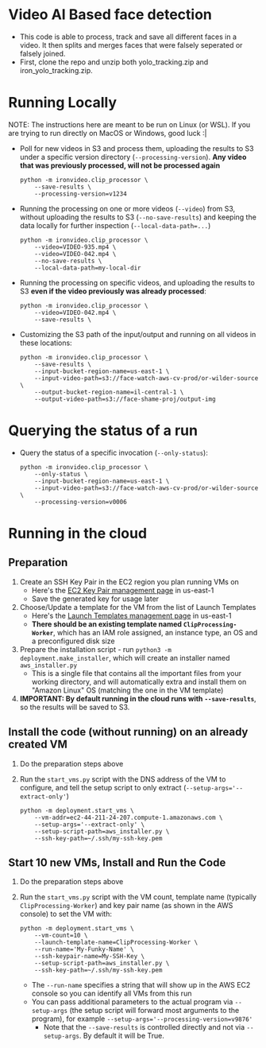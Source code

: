 # Video AI Based face detection
*   This code is able to process, track and save all different faces in a video. It then splits and merges faces that were falsely seperated or falsely joined.
*   First, clone the repo and unzip both yolo_tracking.zip and iron_yolo_tracking.zip.

# Running Locally

NOTE: The instructions here are meant to be run on Linux (or WSL). If you are
trying to run directly on MacOS or Windows, good luck :|

*   Poll for new videos in S3 and process them, uploading the results to S3
    under a specific version directory (`--processing-version`). **Any video
    that was previously processed, will not be processed again**

    ```
    python -m ironvideo.clip_processor \
        --save-results \
        --processing-version=v1234
    ```

*   Running the processing on one or more videos (`--video`) from S3, without
    uploading the results to S3 (`--no-save-results`) and keeping the data
    locally for further inspection (`--local-data-path=...`)

    ```
    python -m ironvideo.clip_processor \
        --video=VIDEO-935.mp4 \
        --video=VIDEO-042.mp4 \
        --no-save-results \
        --local-data-path=my-local-dir
    ```

*   Running the processing on specific videos, and uploading the results to S3
    **even if the video previously was already processed**:

    ```
    python -m ironvideo.clip_processor \
        --video=VIDEO-042.mp4 \
        --save-results \
    ```

*   Customizing the S3 path of the input/output and running on all videos in
    these locations:

    ```
    python -m ironvideo.clip_processor \
        --save-results \
        --input-bucket-region-name=us-east-1 \
        --input-video-path=s3://face-watch-aws-cv-prod/or-wilder-source \
        --output-bucket-region-name=il-central-1 \
        --output-video-path=s3://face-shame-proj/output-img
    ```

# Querying the status of a run

*   Query the status of a specific invocation (`--only-status`):

    ```
    python -m ironvideo.clip_processor \
        --only-status \
        --input-bucket-region-name=us-east-1 \
        --input-video-path=s3://face-watch-aws-cv-prod/or-wilder-source \
        --processing-version=v0006
    ```
# Running in the cloud

## Preparation

1.  Create an SSH Key Pair in the EC2 region you plan running VMs on
    *   Here's the [EC2 Key Pair management page](https://us-east-1.console.aws.amazon.com/ec2/home?region=us-east-1#KeyPairs:) in us-east-1
    *   Save the generated key for usage later
2.  Choose/Update a template for the VM from the list of Launch Templates
    *   Here's the [Launch Templates management page](https://us-east-1.console.aws.amazon.com/ec2/home?region=us-east-1#LaunchTemplates:) in us-east-1
    *   **There should be an existing template named `ClipProcessing-Worker`**,
        which has an IAM role assigned, an instance type, an OS and a
        preconfigured disk size
3.  Prepare the installation script - run `python3 -m deployment.make_installer`, which
    will create an installer named `aws_installer.py`
    *   This is a single file that contains all the important files from your
        working directory, and will automatically extra and install them on
        "Amazon Linux" OS (matching the one in the VM template)
4.  **IMPORTANT: By default running in the cloud runs with `--save-results`**,
    so the results will be saved to S3.

## Install the code (without running) on an already created VM

1.  Do the preparation steps above
2.  Run the `start_vms.py` script with the DNS address of the VM to configure,
    and tell the setup script to only extract (`--setup-args='--extract-only'`)

    ```
    python -m deployment.start_vms \
        --vm-addr=ec2-44-211-24-207.compute-1.amazonaws.com \
        --setup-args='--extract-only' \
        --setup-script-path=aws_installer.py \
        --ssh-key-path=~/.ssh/my-ssh-key.pem
    ```

## Start 10 new VMs, Install and Run the Code

1.  Do the preparation steps above
2.  Run the `start_vms.py` script with the VM count, template name (typically
    `ClipProcessing-Worker`) and key pair name (as shown in the AWS console) to
    set the VM with:

    ```
    python -m deployment.start_vms \
        --vm-count=10 \
        --launch-template-name=ClipProcessing-Worker \
        --run-name='My-Funky-Name' \
        --ssh-keypair-name=My-SSH-Key \
        --setup-script-path=aws_installer.py \
        --ssh-key-path=~/.ssh/my-ssh-key.pem  
    ```

    *   The `--run-name` specifies a string that will show up in the AWS EC2
        console so you can identify all VMs from this run
    *   You can pass additional parameters to the actual program via
        `--setup-args` (the setup script will forward most arguments to the
        program), for example `--setup-args='--processing-version=v9876'`
        *   Note that the `--save-results` is controlled directly and not via
            `--setup-args`. By default it will be True.
